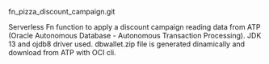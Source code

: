 fn_pizza_discount_campaign.git

Serverless Fn function to apply a discount campaign reading data from ATP (Oracle Autonomous Database - Autonomous Transaction Processing). JDK 13 and ojdb8 driver used.
dbwallet.zip file is generated dinamically and download from ATP with OCI cli.
